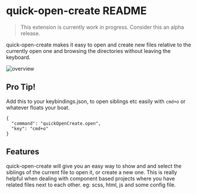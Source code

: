 # quick-open-create README

> This extension is currently work in progress. Consider this an alpha release.

quick-open-create makes it easy to open and create new files relative to the
currently open one and browsing the directories without leaving the keyboard.

![overview](https://github.com/nocksock/vscode-quick-open-create/raw/master/video/overview.mp4.gif)

## Pro Tip!

Add this to your keybindings.json, to open siblings etc easily with `cmd+o` or whatever floats your boat.

    {
      "command": "quickOpenCreate.open",
      "key": "cmd+o"
    }

## Features

quick-open-create will give you an easy way to show and and select the siblings
of the current file to open it, or create a new one. This is really helpful when
dealing with component based projects where you have related files next to each
other. eg: scss, html, js and some config file. 
